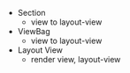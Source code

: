 - Section
  - view to layout-view
- ViewBag
  - view to layout-view
- Layout View
  - render view, layout-view

